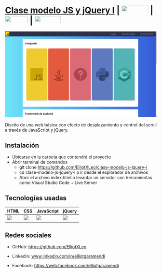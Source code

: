 # [Clase modelo JS y jQuery I](https://elliotxleo.github.io/clase-modelo-js-jquery-i) | [<img src="https://www.kindpng.com/picc/m/141-1419051_github-icon-png-transparent-png.png" width="87.4" height="25" />](https://github.com/ElliotXLeo) | [<img src="https://www.mndesign.es/wp-content/uploads/2014/04/linkedin-1200x400.jpg" width="75" height="25" />](https://www.linkedin.com/in/elliotgaramendi) |  [<img src="https://www.audienciaelectronica.net/wp-content/uploads/2018/08/facebook-text-logo.png" width="86.24" height="25" />](https://web.facebook.com/elliotgaramendi) 

[![clase-modelo-js-jquery-i](./img/demo.png)](https://elliotxleo.github.io/clase-modelo-js-jquery-i)

Diseño de una web básica con efecto de desplazamiento y control del scroll a través de JavaScript y jQuery.

## Instalación
- Ubicarse en la carpeta que contendrá el proyecto
- Abrir terminal de comandos
  - git clone https://github.com/ElliotXLeo/clase-modelo-js-jquery-i
  - cd clase-modelo-js-jquery-i o ir desde el explorador de archivos
  - Abrir el archivo index.html o levantar un servidor con herramientas como Visual Studio Code + Live Server

## Tecnologías usadas
| HTML | CSS | JavaScript | jQuery |
| --- | --- | --- | --- |
| <img src="https://javier-rodriguez.vercel.app/img/logos/html-5.svg" width="1000px"/> | <img src="https://upload.wikimedia.org/wikipedia/commons/thumb/3/3d/CSS.3.svg/1200px-CSS.3.svg.png" width="1000px"/> | <img src="https://upload.wikimedia.org/wikipedia/commons/thumb/9/99/Unofficial_JavaScript_logo_2.svg/1200px-Unofficial_JavaScript_logo_2.svg.png" width="1000px"/> | <img src="https://www.solucionex.com/sites/default/files/posts/imagen/jquery.png" width="1000px"/> |

## Redes sociales

- GitHub: https://github.com/ElliotXLeo

- LinkedIn: www.linkedin.com/in/elliotgaramendi

- Facebook: https://web.facebook.com/elliotgaramendi